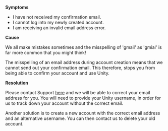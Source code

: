 

**Symptoms**


- I have not received my confirmation email.
- I cannot log into my newly created account.
- I am receiving an invalid email address error.



**Cause**



We all make mistakes sometimes and the misspelling of 'gmail' as 'gmial' is far more common that you might think!



The misspelling of an email address during account creation means that we cannot send out your confirmation email. This therefore, stops you from being able to confirm your account and use Unity.



**Resolution**



Please contact Support [here](/hc/en-us/requests/new) and we will be able to correct your email address for you. You will need to provide your Unity username, in order for us to track down your account without the correct email.



Another solution is to create a new account with the correct email address and an alternative username. You can then contact us to delete your old account.





